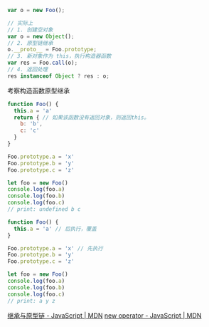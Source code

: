 
```js
var o = new Foo();

// 实际上
// 1. 创建空对象
var o = new Object();
// 2. 原型链继承
o.__proto__ = Foo.prototype;
// 3. 新对象作为 this，执行构造器函数
var res = Foo.call(o);
// 4. 返回处理
res instanceof Object ? res : o;
```

考察构造函数原型继承
```js
function Foo() {
  this.a = 'a'
  return { // 如果该函数没有返回对象，则返回this。
    b: 'b',
    c: 'c'
  }
}

Foo.prototype.a = 'x'
Foo.prototype.b = 'y'
Foo.prototype.c = 'z'

let foo = new Foo()
console.log(foo.a)
console.log(foo.b)
console.log(foo.c)
// print: undefined b c
```

```js
function Foo() {
  this.a = 'a' // 后执行，覆盖
}

Foo.prototype.a = 'x' // 先执行
Foo.prototype.b = 'y'
Foo.prototype.c = 'z'

let foo = new Foo()
console.log(foo.a)
console.log(foo.b)
console.log(foo.c)
// print: a y z
```
[继承与原型链 - JavaScript | MDN](https://developer.mozilla.org/zh-CN/docs/Web/JavaScript/Inheritance_and_the_prototype_chain)
[new operator - JavaScript | MDN](https://developer.mozilla.org/en-US/docs/Web/JavaScript/Reference/Operators/new)
